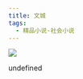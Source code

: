 ```yaml
---
title: 文城
tags:
  - 精品小说-社会小说
---
```


![](https://cdn.weread.qq.com/weread/cover/25/3300020525/s_3300020525.jpg)

undefined